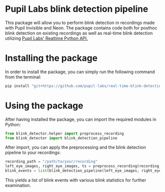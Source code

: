 # Pupil Labs blink detection pipeline

This package will allow you to perform blink detection in recordings made with Pupil Invisible and Neon. The package contains code both for posthoc blink detection on existing recordings 
as well as real-time blink detection utilizing <a href=https://github.com/pupil-labs/realtime-python-api/>Pupil Labs' Realtime Python API.</a>

# Installing the package

In order to install the package, you can simply run the following command from the terminal:

```bash
pip install "git+https://github.com/pupil-labs/real-time-blink-detection.git"
```

# Using the package

After having installed the package, you can import the required modules in Python:

```Python 
from blink_detector.helper import preprocess_recording
from blink_detector import blink_detection_pipeline
```

After import, you can apply the preprocessing and the blink detection pipeline to your recordings:

```Python 
recording_path = "/path/to/your/recording"
left_eye_images, right_eye_images, ts = preprocess_recording(recording_path, is_neon=True)
blink_events = list(blink_detection_pipeline(left_eye_images, right_eye_images, ts))
```

This yields a list of blink events with various blink statistics for further examination.



